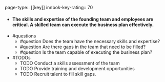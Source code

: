 page-type:: [[key]]
innbok-key-rating:: 70
- #### The skills and expertise of the founding team and employees are critical. A skilled team can execute the business plan effectively.
- #questions
  - #question Does the team have the necessary skills and expertise?
  - #question Are there gaps in the team that need to be filled?
  - #question Is the team capable of executing the business plan?
- #TODOs
  - TODO Conduct a skills assessment of the team
  - TODO  Provide training and development opportunities
  - TODO  Recruit talent to fill skill gaps.



